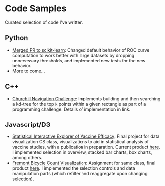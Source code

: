 # Code Samples
Curated selection of code I've written.

## Python
* [Merged PR to scikit-learn](https://github.com/scikit-learn/scikit-learn/pull/5237): Changed default behavior of ROC curve computation to work better with large datasets by dropping unnecessary thresholds, and implemented new tests for the new behavior.
* More to come...

## C++
* [Churchill Navigation Challenge](https://github.com/gclenaghan/churchill): Implements building and then searching a kd-tree for the top `k` points within a given rectangle as part of a programming challenge. Details of implementation in link.

## Javascript/D3
* [Statistical Interactive Explorer of Vaccine Efficacy](https://github.com/nkullman/SIEVE): Final project for data visualization CS class, visualizations to aid in statistical analysis of vaccine studies, with a publication in preparation. Current product [here](http://nkullman.github.io/SIEVE/). I implemented selection in overview, stacked bar charts, box charts, among others.
* [Fremont Bicycle Count Visualization](https://github.com/gclenaghan/bikedata): Assignment for same class, final product [here](http://cse512-15s.github.io/a3-nkullman-gclenagh/). I implemented the selection controls and data manipulation parts (which refilter and reaggregate upon changing selection).
